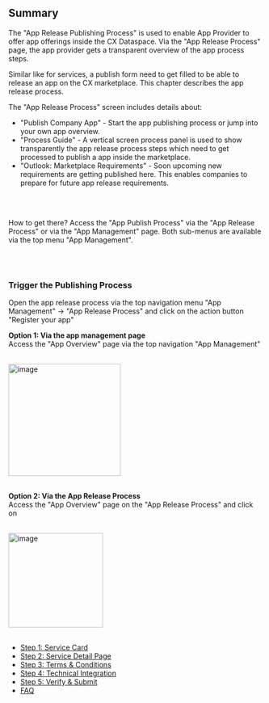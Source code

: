 ## Summary

The "App Release Publishing Process" is used to enable App Provider to offer app offerings inside the CX Dataspace.
Via the "App Release Process" page, the app provider gets a transparent overview of the app process steps.

Similar like for services, a publish form need to get filled to be able to release an app on the CX marketplace.
This chapter describes the app release process.

The "App Release Process" screen includes details about:

* "Publish Company App" - Start the app publishing process or jump into your own app overview.
* "Process Guide" - A vertical screen process panel is used to show transparently the app release process steps which need to get processed to publish a app inside the marketplace.
* "Outlook: Marketplace Requirements" - Soon upcoming new requirements are getting published here. This enables companies to prepare for future app release requirements.

<br>
<br>

How to get there?
Access the "App Publish Process" via the "App Release Process" or via the "App Management" page. Both sub-menus are available via the top menu "App Management".

<br>
<br>

### Trigger the Publishing Process

Open the app release process via the top navigation menu "App Management" -> "App Release Process" and click on the action button "Register your app"

<strong> Option 1: Via the app management page </strong>
<br>
Access the "App Overview" page via the top navigation "App Management"
<br>
<br>

<img width="222" alt="image" src="https://user-images.githubusercontent.com/94133633/218282685-019ea98f-e77d-4fe8-a811-46d4cdf0a2d3.png">

<br>
<br>

<strong> Option 2: Via the App Release Process </strong>
<br>
Access the "App Overview" page on the "App Release Process"
and click on
<br>
<br>

<img width="187" alt="image" src="https://user-images.githubusercontent.com/94133633/218282773-a7d2479e-5e90-456c-b70b-ed54730440bf.png">


<br>
<br>

- [Step 1: Service Card](./01.%20App%20Card.md)
- [Step 2: Service Detail Page](./02.%20App%20Detail%20Page.md)
- [Step 3: Terms & Conditions](./03.%20Terms%20and%20Conditions.md)
- [Step 4: Technical Integration](./04.%20Technical%20Integration.md)
- [Step 5: Verify & Submit](./05.%20Verify%20&%20Submit.md)
- [FAQ](./06.%20FAQ.md)

<br>
<br>
